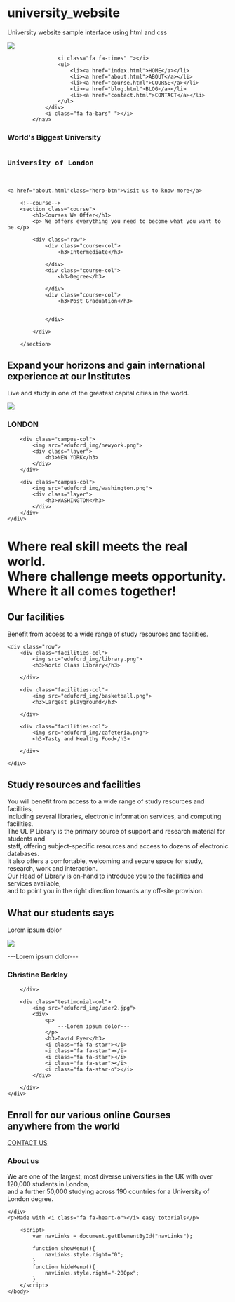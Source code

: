 # university_website
University website sample interface using html and css 

<!DOCTYPE html>
<html>
    <head>
        <meta name="viewport" content="width=device-width,intial-scale=1.0">
        <title> University website design</title>  
        <link rel="stylesheet" href="style.css">
        <link rel="preconnect" href="https://fonts.gstatic.com">   
        <link href="https://fonts.googleapis.com/css2?family=Poppins:wght@200;300;400;600;700&display=swap" rel="stylesheet">   
        <link rel="stylesheet" href="https://cdn.jsdelivr.net/npm/@fortawesome/fontawesome-free@5.15.3/css/fontawesome.min.css">
    </head>
    <body>
        <section class="header">
            <nav>
                <a href="index.html"><img src="eduford_img/logo.png"></a>
              <div class="nav-links" id="navLinks"> 
                    
                    <i class="fa fa-times" "></i>
                    <ul>
                        <li><a href="index.html">HOME</a></li>
                        <li><a href="about.html">ABOUT</a></li>
                        <li><a href="course.html">COURSE</a></li>
                        <li><a href="blog.html">BLOG</a></li>
                        <li><a href="contact.html">CONTACT</a></li>
                    </ul>
                </div>
                <i class="fa fa-bars" "></i>
            </nav>


<div class = "text-box">
    <h1>World's Biggest University</h1>
    <pre><h1>University of London</h1> </pre>
    
    
    <a href="about.html"class="hero-btn">visit us to know more</a>
</div>            
        </section>

        <!--course-->
        <section class="course">
            <h1>Courses We Offer</h1>
            <p> We offers everything you need to become what you want to be.</p>

            <div class="row">
                <div class="course-col">
                    <h3>Intermediate</h3>
                    
                </div>  
                <div class="course-col">
                    <h3>Degree</h3>
                    
                </div>  
                <div class="course-col">
                    <h3>Post Graduation</h3>
                   
                      
                </div>    
                
            </div>

        </section>
<!---            campus       -->
<section class="campus">
    <h1>Expand your horizons and gain international <br>experience at our Institutes </h1>
    <p>Live and study in one of the greatest capital cities in the world.</p>
    <div class="row">
        <div class="campus-col">
            <img src="eduford_img/london.png">
            <div class="layer">
                <h3>LONDON</h3>
            </div>  
        </div>

        <div class="campus-col">
            <img src="eduford_img/newyork.png">
            <div class="layer">
                <h3>NEW YORK</h3>
            </div>  
        </div>

        <div class="campus-col">
            <img src="eduford_img/washington.png">
            <div class="layer">
                <h3>WASHINGTON</h3>
            </div>  
        </div>
    </div>
</section>


<!------text----->
<div class = "text-box1">
<h1>Where real skill meets the real world.<br> Where challenge meets opportunity.<br> Where it all comes together!</h1></div>
<!------------facilities-->


<section class="facilities">
    <h1>Our facilities</h1>
    <p>Benefit from access to a wide range of study resources and facilities.</p>
    
    <div class="row">
        <div class="facilities-col">
            <img src="eduford_img/library.png">
            <h3>World Class Library</h3>
            
        </div>

        <div class="facilities-col">
            <img src="eduford_img/basketball.png">
            <h3>Largest playground</h3>
            
        </div>

        <div class="facilities-col">
            <img src="eduford_img/cafeteria.png">
            <h3>Tasty and Healthy Food</h3>
            
        </div>
        
    </div>
<h1>Study resources and facilities</h1>
<p>You will benefit from access to a wide range of study resources and facilities,<br>
   including several libraries, electronic information services, and computing facilities.<br>
   The ULIP Library is the primary source of support and research material for students and<br>
   staff, offering subject-specific resources and access to dozens of electronic databases.<br> 
   It also offers a comfortable, welcoming and secure space for study, research, work and interaction.<br> 
   Our Head of Library is on-hand to introduce you to the facilities and services available,<br>and to 
   point you in the right direction towards any off-site provision.</p>
</section>
<!---testimonials-->
<section class="testimonials">
    <h1>What our students says</h1>
    <p>Lorem ipsum dolor</p>
    <div class="row">
        <div class="testimonial-col">
            <img src="eduford_img/user1.jpg">
            <div>
                <p>
                    ---Lorem ipsum dolor---  
                </p>
                <h3>Christine Berkley</h3>
                <i class="fa fa-star"></i>
                <i class="fa fa-star"></i>
                <i class="fa fa-star"></i>
                <i class="fa fa-star"></i>
                <i class="fa fa-star-half-o"></i>
            </div>

        </div>

        <div class="testimonial-col">
            <img src="eduford_img/user2.jpg">
            <div>
                <p>
                    ---Lorem ipsum dolor---  
                </p>
                <h3>David Byer</h3>
                <i class="fa fa-star"></i>
                <i class="fa fa-star"></i>
                <i class="fa fa-star"></i>
                <i class="fa fa-star"></i>
                <i class="fa fa-star-o"></i>
            </div>

        </div>
    </div>

</section>
<!------call to action-->
<section class="cta">
    <h1>
        Enroll for our various online Courses <br>anywhere from the world
    </h1>
    <a href="contact.html" class="hero-btn">CONTACT US</a>
</section>

<!-----footer-->
<section class="footer">
    <h3>About us</h3>
    <p>We are one of the largest, most diverse universities in the UK 
        with over 120,000 students in London,<br> and a further 50,000
        studying across 190 countries for a University of London degree.
    </p>
    <div class="icons">
        <i class="fa fa-facebook"></i>
        <i class="fa fa-instagram"></i>
        <i class="fa fa-twitter"></i>
        <i class="fa fa-linkdin"></i>

    </div>
    <p>Made with <i class="fa fa-heart-o"></i> easy totorials</p>
</section>

 <!---java script for toggle menu    --->
        <script>
            var navLinks = document.getElementById("navLinks");

            function showMenu(){
                navLinks.style.right="0";
            }
            function hideMenu(){
                navLinks.style.right="-200px";
            }
        </script>
    </body>
</html>
